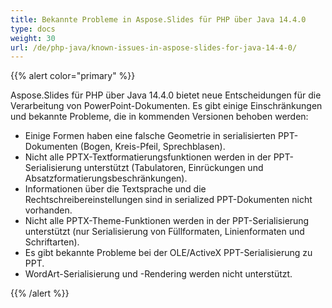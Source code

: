 ```yaml
---
title: Bekannte Probleme in Aspose.Slides für PHP über Java 14.4.0
type: docs
weight: 30
url: /de/php-java/known-issues-in-aspose-slides-for-java-14-4-0/
---
```


{{% alert color="primary" %}} 

Aspose.Slides für PHP über Java 14.4.0 bietet neue Entscheidungen für die Verarbeitung von PowerPoint-Dokumenten. Es gibt einige Einschränkungen und bekannte Probleme, die in kommenden Versionen behoben werden:

- Einige Formen haben eine falsche Geometrie in serialisierten PPT-Dokumenten (Bogen, Kreis-Pfeil, Sprechblasen).
- Nicht alle PPTX-Textformatierungsfunktionen werden in der PPT-Serialisierung unterstützt (Tabulatoren, Einrückungen und Absatzformatierungsbeschränkungen).
- Informationen über die Textsprache und die Rechtschreibereinstellungen sind in serialized PPT-Dokumenten nicht vorhanden.
- Nicht alle PPTX-Theme-Funktionen werden in der PPT-Serialisierung unterstützt (nur Serialisierung von Füllformaten, Linienformaten und Schriftarten).
- Es gibt bekannte Probleme bei der OLE/ActiveX PPT-Serialisierung zu PPT.
- WordArt-Serialisierung und -Rendering werden nicht unterstützt.

{{% /alert %}}